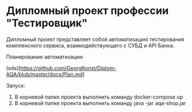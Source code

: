 # Дипломный проект профессии "Тестировщик"

Дипломный проект представляет собой автоматизацию тестирования комплексного сервиса, взаимодействующего с СУБД и API Банка.

Планирование автоматизации:

(sds)[https://github.com/GeorgKonst/Diplom-AQA/blob/master/docs/Plan.md]

Запуск:
1. В корневой папке проекта выполнить команду docker-compose up
2. В корневой папке проекта выполнить команду java -jar aqa-shop.jar

